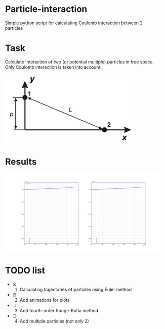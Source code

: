 # Particle-interaction
Simple python script for calculating Coulomb interaction between 2 particles

# Task
Calculate interaction of two (or potential multiple) particles in free space.
Only Coulomb interaction is taken into account.

![Initial conditions](https://github.com/AppleJack-coder/Particle-interaction/blob/main/plots/init_conditions.png)

# Results
![Result plots](https://github.com/AppleJack-coder/Particle-interaction/blob/main/plots/result_plot.png)

# TODO list
- [x] 1. Calculating trajectories of particles using Euler method
- [x] 2. Add animations for plots
- [ ] 3. Add fourth-order Runge-Kutta method
- [ ] 4. Add multiple particles (not only 2)

